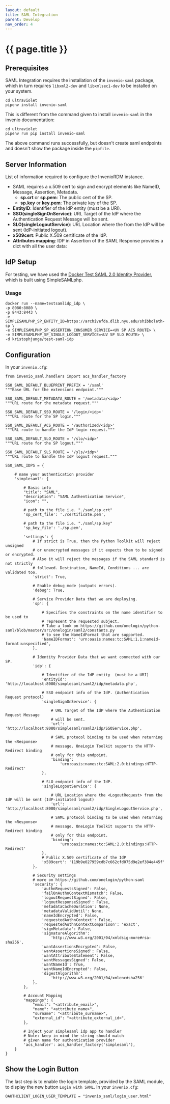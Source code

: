 ```yaml
---
layout: default
title: SAML Integration
parent: Develop
nav_order: 4
---
```

# {{ page.title }}

## Prerequisites

SAML Integration requires the installation of the `invenio-saml` package, which in turn requires `libxml2-dev` and `libxmlsec1-dev` to be installed on your system.

```
cd ultraviolet
pipenv install invenio-saml
```

This is different from the command given to install `invenio-saml` in the invenio documentation:
```
cd ultraviolet
pipenv run pip install invenio-saml
```
The above command runs successfully, but doesn't create saml endpoints and doesn't show the package inside the `pipfile`.

## Server Information

List of information required to configure the InvenioRDM instance.

- SAML requires a x.509 cert to sign and encrypt elements like NameID, Message, Assertion, Metadata.
  - **sp.crt** or **sp.pem**: The public cert of the SP.
  - **sp.key** or **key.pem**: The private key of the SP.
- **EntityID**: Identifier of the IdP entity (must be a URI).
- **SSO(singleSignOnService)**: URL Target of the IdP where the Authentication Request Message will be sent.
- **SLO(singleLogoutService)**: URL Location where the from the IdP will be sent (IdP-initiated logout).
- **x509cert**: Public X.509 certificate of the IdP.
- **Attributes mapping**: IDP in Assertion of the SAML Response provides a dict with all the user data:

## IdP Setup

For testing, we have used the [Docker Test SAML 2.0 Identity Provider](https://hub.docker.com/r/kristophjunge/test-saml-idp/), which is built using SimpleSAMLphp.

### Usage
```
docker run --name=testsamlidp_idp \
-p 8080:8080 \
-p 8443:8443 \
-e SIMPLESAMLPHP_SP_ENTITY_ID=https://archivefda.dlib.nyu.edu/shibboleth-sp \
-e SIMPLESAMLPHP_SP_ASSERTION_CONSUMER_SERVICE=<UV SP ACS ROUTE> \
-e SIMPLESAMLPHP_SP_SINGLE_LOGOUT_SERVICE=<UV SP SLO ROUTE> \
-d kristophjunge/test-saml-idp
```

## Configuration

In your `invenio.cfg`:

```
from invenio_saml.handlers import acs_handler_factory

SSO_SAML_DEFAULT_BLUEPRINT_PREFIX = '/saml'
"""Base URL for the extensions endpoint."""

SSO_SAML_DEFAULT_METADATA_ROUTE = '/metadata/<idp>'
"""URL route for the metadata request."""

SSO_SAML_DEFAULT_SSO_ROUTE = '/login/<idp>'
"""URL route for the SP login."""

SSO_SAML_DEFAULT_ACS_ROUTE = '/authorized/<idp>'
"""URL route to handle the IdP login request."""

SSO_SAML_DEFAULT_SLO_ROUTE = '/slo/<idp>'
"""URL route for the SP logout."""

SSO_SAML_DEFAULT_SLS_ROUTE = '/sls/<idp>'
"""URL route to handle the IdP logout request."""

SSO_SAML_IDPS = {

    # name your authentication provider
    'simplesaml': {

        # Basic info
        "title": "SAML",
        "description": "SAML Authentication Service",
        "icon": "",

        # path to the file i.e. "./saml/sp.crt"
        'sp_cert_file': './certificate.pem',

        # path to the file i.e. "./saml/sp.key"
        'sp_key_file': './sp.pem',

        'settings': {
            # If strict is True, then the Python Toolkit will reject unsigned
            # or unencrypted messages if it expects them to be signed or encrypted.
            # Also it will reject the messages if the SAML standard is not strictly
            # followed. Destination, NameId, Conditions ... are validated too.
            'strict': True,

            # Enable debug mode (outputs errors).
            'debug': True,

            # Service Provider Data that we are deploying.
            'sp': {

                # Specifies the constraints on the name identifier to be used to
                # represent the requested subject.
                # Take a look on https://github.com/onelogin/python-saml/blob/master/src/onelogin/saml2/constants.py
                # to see the NameIdFormat that are supported.
                'NameIDFormat': 'urn:oasis:names:tc:SAML:1.1:nameid-format:unspecified',
            },

            # Identity Provider Data that we want connected with our SP.
            'idp': {

                # Identifier of the IdP entity  (must be a URI)
                'entityId': 'http://localhost:8080/simplesaml/saml2/idp/metadata.php',

                # SSO endpoint info of the IdP. (Authentication Request protocol)
                'singleSignOnService': {

                    # URL Target of the IdP where the Authentication Request Message
                    # will be sent.
                    'url': 'http://localhost:8080/simplesaml/saml2/idp/SSOService.php',

                    # SAML protocol binding to be used when returning the <Response>
                    # message. OneLogin Toolkit supports the HTTP-Redirect binding
                    # only for this endpoint.
                    'binding':
                        'urn:oasis:names:tc:SAML:2.0:bindings:HTTP-Redirect'
                },

                # SLO endpoint info of the IdP.
                'singleLogoutService': {

                    # URL Location where the <LogoutRequest> from the IdP will be sent (IdP-initiated logout)
                    'url': 'http://localhost:8080/simplesaml/saml2/idp/SingleLogoutService.php',

                    # SAML protocol binding to be used when returning the <Response>
                    # message. OneLogin Toolkit supports the HTTP-Redirect binding
                    # only for this endpoint.
                    'binding':
                        'urn:oasis:names:tc:SAML:2.0:bindings:HTTP-Redirect'
                },
                # Public X.509 certificate of the IdP
                'x509cert': '119b9e027959cdb7c662cfd075d9e2ef384e445f'
            },

            # Security settings
            # more on https://github.com/onelogin/python-saml
            'security': {
                'authnRequestsSigned': False,
                'failOnAuthnContextMismatch': False,
                'logoutRequestSigned': False,
                'logoutResponseSigned': False,
                'metadataCacheDuration': None,
                'metadataValidUntil': None,
                'nameIdEncrypted': False,
                'requestedAuthnContext': False,
                'requestedAuthnContextComparison': 'exact',
                'signMetadata': False,
                'signatureAlgorithm':
                    'http://www.w3.org/2001/04/xmldsig-more#rsa-sha256',
                'wantAssertionsEncrypted': False,
                'wantAssertionsSigned': False,
                'wantAttributeStatement': False,
                'wantMessagesSigned': False,
                'wantNameId': True,
                'wantNameIdEncrypted': False,
                'digestAlgorithm':
                    'http://www.w3.org/2001/04/xmlenc#sha256'
            },
        },

        # Account Mapping
        "mappings": {
            "email": "<attribute_email>",
            "name": "<attribute_name>",
            "surname": "<attribute_surname>",
            "external_id": "<attribute_external_id>",
        },

        # Inject your simplesaml idp app to handler
        # Note: keep in mind the string should match
        # given name for authentication provider
        'acs_handler': acs_handler_factory('simplesaml'),
    }
}
```

## Show the Login Button

The last step is to enable the login template, provided by the SAML module, to display the new button `Login with SAML`. In your `invenio.cfg`:

```
OAUTHCLIENT_LOGIN_USER_TEMPLATE = "invenio_saml/login_user.html"
```